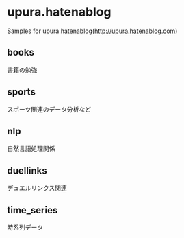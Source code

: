 # upura.hatenablog
Samples for upura.hatenablog(http://upura.hatenablog.com)

## books
書籍の勉強

## sports
スポーツ関連のデータ分析など

## nlp
自然言語処理関係

## duellinks
デュエルリンクス関連

## time_series
時系列データ
